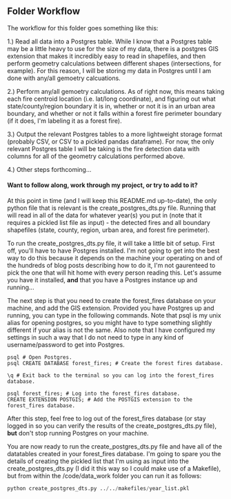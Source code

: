 ## Folder Workflow 

The workflow for this folder goes something like this: 

1.) Read all data into a Postgres table. While I know that a Postgres table may be a little heavy to use for the size of my data, there is a postgres GIS extension that makes it incredibly easy to read in shapefiles, and then perform geometry calculations between different shapes (intersections, for example). For this reason, I will be storing my data in Postgres until I am done with any/all gemoetry calcuations. 

2.) Perform any/all gemoetry calculations. As of right now, this means taking each fire centroid location (i.e. lat/long coordinate), and figuring out what state/county/region boundary it is in, whether or not it is in an urban area boundary, and whether or not it falls within a forest fire perimeter boundary (if it does, I'm labeling it as a forest fire). 

3.) Output the relevant Postgres tables to a more lightweight storage format (probably CSV, or CSV to a pickled pandas dataframe). For now, the only relevant Postgres table I will be taking is the fire detection data with columns for all of the geometry calculations performed above.

4.) Other steps forthcoming...

#### Want to follow along, work through my project, or try to add to it?

At this point in time (and I will keep this README.md up-to-date), the only python file that is relevant is the create_postgres_dts.py file. Running that will read in all of the data for whatever year(s) you put in (note that it requires a pickled list file as input) - the detected fires and all boundary shapefiles (state, county, region, urban area, and forest fire perimeter). 

To run the create_postgres_dts.py file, it will take a little bit of setup. First off, you'll have to have Postgres installed. I'm not going to get into the best way to do this because it depends on the machine your operating on and of the hundreds of blog posts describing how to do it, I'm not gaurenteed to pick the one that will hit home with every person reading this. Let's assume you have it installed, **and** that you have a Postgres instance up and running...

The next step is that you need to create the forest_fires database on your machine, and add the GIS extension. Provided you have Postgres up and running, you can type in the following commands. Note that psql is my unix alias for opening postgres, so you might have to type something slightly different if your alias is not the same.  Also note that I have configured my settings in such a way that I do not need to type in any kind of username/password to get into Postgres. 

```unix 
psql # Open Postgres. 
psql CREATE DATABASE forest_fires; # Create the forest fires database. 

\q # Exit back to the terminal so you can log into the forest_fires database. 

psql forest_fires; # Log into the forest_fires database. 
CREATE EXTENSION POSTGIS; # Add the POSTGIS extension to the forest_fires database. 
```

After this step, feel free to log out of the forest_fires database (or stay logged in so you can verify the results of the create_postgres_dts.py file), **but** don't stop running Postgres on your machine.   

You are now ready to run the create_postgres_dts.py file and have all of the datatables created in your forest_fires database. I'm going to spare you the details of creating the pickled list that I'm using as input into the create_postgres_dts.py (I did it this way so I could make use of a Makefile), but from within the /code/data_work folder you can run it as follows: 

```python 
python create_postgres_dts.py ../../makefiles/year_list.pkl 
```






